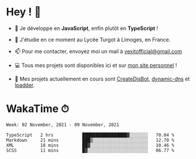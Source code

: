 # Hey ! 🌃

- 🔭 Je développe en **JavaScript**, enfin plutôt en **TypeScript** !

- 🌱 J'étudie en ce moment au Lycée Turgot à Limoges, en France.

- 📫 Pour me contacter, envoyez moi un mail à <a href="mailto:vexitofficial@gmail.com">vexitofficial@gmail.com</a>

- 💻 Tous mes projets sont disponibles ici et sur <a href="https://www.vexcited.me">mon site personnel</a> !

- 👀 Mes projets actuellement en cours sont [CreateDisBot](https://github.com/Vexcited/createdisbot), [dynamic-dns](https://github.com/Vexcited/dynamic-dns) et [lpadder](https://github.com/Vexcited/lpadder).

# WakaTime ⏱

<!--START_SECTION:waka-->
```text
Week: 02 November, 2021 - 09 November, 2021

TypeScript   2 hrs           █████████████████▓░░░░░░░   70.04 % 
Markdown     21 mins         ███▒░░░░░░░░░░░░░░░░░░░░░   12.70 % 
XML          18 mins         ██▓░░░░░░░░░░░░░░░░░░░░░░   10.46 % 
SCSS         11 mins         █▓░░░░░░░░░░░░░░░░░░░░░░░   06.77 % 
```
<!--END_SECTION:waka-->
